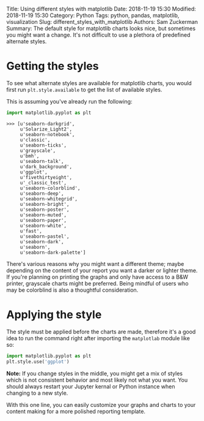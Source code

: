 Title: Using different styles with matplotlib
Date: 2018-11-19 15:30
Modified: 2018-11-19 15:30
Category: Python
Tags: python, pandas, matplotlib, visualization
Slug: different_styles_with_matplotlib
Authors: Sam Zuckerman
Summary: The default style for matplotlib charts looks nice, but sometimes you might want a change. It's not difficult to use a plethora of predefined alternate styles.


# Getting the styles
To see what alternate styles are available for matplotlib charts, you would first run `plt.style.available` to get the list of available styles.

This is assuming you've already run the following:

```python
import matplotlib.pyplot as plt
```



    >>> [u'seaborn-darkgrid',
         u'Solarize_Light2',
         u'seaborn-notebook',
         u'classic',
         u'seaborn-ticks',
         u'grayscale',
         u'bmh',
         u'seaborn-talk',
         u'dark_background',
         u'ggplot',
         u'fivethirtyeight',
         u'_classic_test',
         u'seaborn-colorblind',
         u'seaborn-deep',
         u'seaborn-whitegrid',
         u'seaborn-bright',
         u'seaborn-poster',
         u'seaborn-muted',
         u'seaborn-paper',
         u'seaborn-white',
         u'fast',
         u'seaborn-pastel',
         u'seaborn-dark',
         u'seaborn',
         u'seaborn-dark-palette']
         
There's various reasons why you might want a different theme; maybe depending on the content of your report you want a darker or lighter theme. If you're planning on printing the graphs and only have access to a B&W printer, grayscale charts might be preferred. Being mindful of users who may be colorblind is also a thoughtful consideration.

# Applying the style

The style must be applied before the charts are made, therefore it's a good idea to run the command right after importing the `matplotlab` module like so:

```python
import matplotlib.pyplot as plt
plt.style.use('ggplot')
```

__Note:__ If you change styles in the middle, you might get a mix of styles which is not consistent behavior and most likely not what you want. You should always restart your Jupyter kernal or Python instance when changing to a new style.

With this one line, you can easily customize your graphs and charts to your content making for a more polished reporting template.